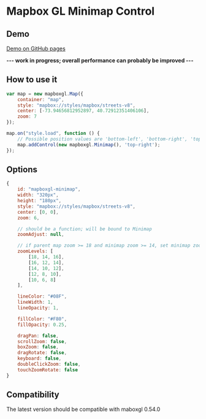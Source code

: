 # Mapbox GL Minimap Control

## Demo
[Demo on GitHub pages](http://aesqe.github.io/mapboxgl-minimap/)

**--- work in progress; overall performance can probably be improved ---**

## How to use it

```javascript
var map = new mapboxgl.Map({
	container: "map",
	style: "mapbox://styles/mapbox/streets-v8",
	center: [-73.94656812952897, 40.72912351406106],
	zoom: 7
});

map.on("style.load", function () {
	// Possible position values are 'bottom-left', 'bottom-right', 'top-left', 'top-right'
	map.addControl(new mapboxgl.Minimap(), 'top-right');
});
```

## Options

```javascript
{
	id: "mapboxgl-minimap",
	width: "320px",
	height: "180px",
	style: "mapbox://styles/mapbox/streets-v8",
	center: [0, 0],
	zoom: 6,

	// should be a function; will be bound to Minimap
	zoomAdjust: null,

	// if parent map zoom >= 18 and minimap zoom >= 14, set minimap zoom to 16
	zoomLevels: [
		[18, 14, 16],
		[16, 12, 14],
		[14, 10, 12],
		[12, 8, 10],
		[10, 6, 8]
	],

	lineColor: "#08F",
	lineWidth: 1,
	lineOpacity: 1,

	fillColor: "#F80",
	fillOpacity: 0.25,

	dragPan: false,
	scrollZoom: false,
	boxZoom: false,
	dragRotate: false,
	keyboard: false,
	doubleClickZoom: false,
	touchZoomRotate: false
}
```

## Compatibility

The latest version should be compatible with maboxgl 0.54.0
